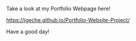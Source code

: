 Take a look at my Portfolio Webpage here!

https://jgeche.github.io/Portfolio-Website-Project/

Have a good day!
